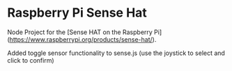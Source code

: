 # Raspberry Pi Sense Hat

Node Project for the [Sense HAT on the Raspberry Pi] (https://www.raspberrypi.org/products/sense-hat/).

Added toggle sensor functionality to sense.js (use the joystick to select and click to confirm)
